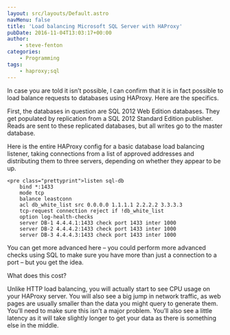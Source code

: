 ```yaml
---
layout: src/layouts/Default.astro
navMenu: false
title: 'Load balancing Microsoft SQL Server with HAProxy'
pubDate: 2016-11-04T13:03:17+00:00
author:
    - steve-fenton
categories:
    - Programming
tags:
    - haproxy;sql
---
```


In case you are told it isn’t possible, I can confirm that it is in fact possible to load balance requests to databases using HAProxy. Here are the specifics.

First, the databases in question are SQL 2012 Web Edition databases. They get populated by replication from a SQL 2012 Standard Edition publisher. Reads are sent to these replicated databases, but all writes go to the master database.

Here is the entire HAProxy config for a basic database load balancing listener, taking connections from a list of approved addresses and distributing them to three servers, depending on whether they appear to be up.

```
<pre class="prettyprint">listen sql-db
    bind *:1433
    mode tcp
    balance leastconn
    acl db_white_list src 0.0.0.0 1.1.1.1 2.2.2.2 3.3.3.3
    tcp-request connection reject if !db_white_list
    option log-health-checks
    server DB-1 4.4.4.1:1433 check port 1433 inter 1000
    server DB-2 4.4.4.2:1433 check port 1433 inter 1000
    server DB-3 4.4.4.3:1433 check port 1433 inter 1000
```
You can get more advanced here – you could perform more advanced checks using SQL to make sure you have more than just a connection to a port – but you get the idea.

What does this cost?

Unlike HTTP load balancing, you will actually start to see CPU usage on your HAProxy server. You will also see a big jump in network traffic, as web pages are usually smaller than the data you might query to generate them. You’ll need to make sure this isn’t a major problem. You’ll also see a little latency as it will take slightly longer to get your data as there is something else in the middle.